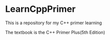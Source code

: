 # LearnCppPrimer
This is a repository for my C++ primer learning

The textbook is the C++ Primer Plus(5th Edition)
